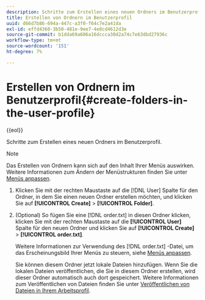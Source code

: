 ```yaml
---
description: Schritte zum Erstellen eines neuen Ordners im Benutzerprofil.
title: Erstellen von Ordnern im Benutzerprofil
uuid: d66d7b86-694a-447c-a3f0-f64c7e2a41da
exl-id: effd4360-3b50-481e-9ee7-4e8cd4612d3e
source-git-commit: b1dda69a606a16dccca30d2a74c7e63dbd27936c
workflow-type: tm+mt
source-wordcount: '151'
ht-degree: 7%

---
```


# Erstellen von Ordnern im Benutzerprofil{#create-folders-in-the-user-profile}

{{eol}}

Schritte zum Erstellen eines neuen Ordners im Benutzerprofil.

>[!NOTE]
>
>Das Erstellen von Ordnern kann sich auf den Inhalt Ihrer Menüs auswirken. Weitere Informationen zum Ändern der Menüstrukturen finden Sie unter [Menüs anpassen](../../../../home/c-get-started/c-intf-anlys-ftrs/c-ctm-menus/c-ctm-menus.md#concept-93d4c09cb7f34cd293b7b64fba1cf894).

1. Klicken Sie mit der rechten Maustaste auf die [!DNL User] Spalte für den Ordner, in dem Sie einen neuen Ordner erstellen möchten, und klicken Sie auf **[!UICONTROL Create]** > **[!UICONTROL Folder]**.
1. (Optional) So fügen Sie eine [!DNL order.txt] in diesen Ordner klicken, klicken Sie mit der rechten Maustaste auf die **[!UICONTROL User]** Spalte für den neuen Ordner und klicken Sie auf **[!UICONTROL Create]** > **[!UICONTROL order.txt]**.

   Weitere Informationen zur Verwendung des [!DNL order.txt] -Datei, um das Erscheinungsbild Ihrer Menüs zu steuern, siehe [Menüs anpassen](../../../../home/c-get-started/c-intf-anlys-ftrs/c-ctm-menus/c-ctm-menus.md#concept-93d4c09cb7f34cd293b7b64fba1cf894).

   Sie können diesem Ordner jetzt lokale Dateien hinzufügen. Wenn Sie die lokalen Dateien veröffentlichen, die Sie in diesem Ordner erstellen, wird dieser Ordner automatisch auch dort gespeichert. Weitere Informationen zum Veröffentlichen von Dateien finden Sie unter [Veröffentlichen von Dateien in Ihrem Arbeitsprofil](../../../../home/c-get-started/c-admin-intrf/c-prof-mgr/t-pub-files-wkg-prof.md#task-a0106e010c834d16bd60eef4721b6af9).
